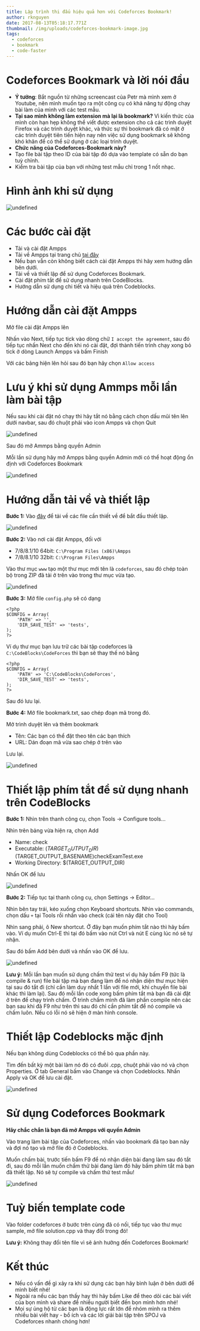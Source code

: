 ```yaml
---
title: Lập trình thi đấu hiệu quả hơn với Codeforces Bookmark!
author: rknguyen
date: 2017-08-13T05:18:17.771Z
thumbnail: /img/uploads/codeforces-bookmark-image.jpg
tags:
  - codeforces
  - bookmark
  - code-faster
---
```

# Codeforces Bookmark và lời nói đầu
* **Ý tưởng**: Bắt nguồn từ những screencast của Petr mà mình xem ở Youtube, nên mình muốn tạo ra một công cụ có khả năng tự động chạy bài làm của mình với các test mẫu.
* **Tại sao mình không làm extension mà lại là bookmark?** Vì kiến thức của mình còn hạn hẹp không thể viết được extension cho cả các trình duyệt Firefox và các trình duyệt khác, và thức sự thì bookmark đã có mặt ở các trình duyệt tiên tiến hiện nay nên việc sử dụng bookmark sẽ không khó khăn để có thể sử dụng ở các loại trình duyệt.
* **Chức năng của Codeforces-Bookmark này?**
 * Tạo file bài tập theo ID của bài tập đó dựa vào template có sẵn do bạn tuỳ chỉnh.
 * Kiểm tra bài tập của bạn với những test mẫu chỉ trong 1 nốt nhạc.

# Hình ảnh khi sử dụng

![undefined](/img/uploads/codeforces-bookmark-demo-image.png)

# Các bước cài đặt
* Tải và cài đặt Ampps
 * Tải về Ampps tại trang chủ [tại đây](http://www.ampps.com/download)
 * Nếu bạn vẫn còn không biết cách cài đặt Ampps thì hãy xem hướng dẫn bên dưới.
* Tải về và thiết lập để sử dụng Codeforces Bookmark.
* Cài đặt phím tắt để sử dụng nhanh trên CodeBlocks.
* Hướng dẫn sử dụng chi tiết và hiệu quả trên Codeblocks.

# Hướng dẫn cài đặt Ampps
Mở file cài đặt Ampps lên

Nhấn vào Next, tiếp tục tick vào dòng chữ `I accept the agreement`, sau đó tiếp tục nhấn Next cho đến khi nó cài đặt, đợi thành tiến trình chạy xong bỏ tick ở dòng Launch Ampps và bấm Finish

Với các bảng hiện lên hỏi sau đó bạn hãy chọn `Allow access`

# Lưu ý khi sử dụng Ammps mỗi lần làm bài tập
Nếu sau khi cài đặt nó chạy thì hãy tắt nó bằng cách chọn dấu mũi tên lên dưới navbar, sau đó chuột phải vào icon Ampps và chọn Quit

![undefined](/img/uploads/arrow-up-codeforces-bookmark-image.png)

Sau đó mở Ammps bằng quyền Admin

Mỗi lần sử dụng hãy mở Ampps bằng quyền Admin mới có thể hoạt động ổn định với Codeforces Bookmark

![undefined](/img/uploads/open-ampps-with-admin.png)

# Hướng dẫn tải về và thiết lập
**Bước 1:** Vào [đây](https://github.com/rknguyen/codeforces-bookmark) để tải về các file cần thiết về để bắt đầu thiết lập.

![undefined](/img/uploads/download-zip-image.png)

**Bước 2:** Vào nơi cài đặt Ampps, đối với
* 7/8/8.1/10 64bit: `C:\Program Files (x86)\Ampps`
* 7/8/8.1/10 32bit: `C:\Program Files\Ampps`

Vào thư mục `www` tạo một thư mục mới tên là `codeforces`, sau đó chép toàn bộ trong ZIP đã tải ở trên vào trong thư mục vừa tạo.

![undefined](/img/uploads/extract-zip-to-codeforces-bookmark-folder.png)

**Bước 3:** Mở file `config.php` sẽ có dạng
```
<?php
$CONFIG = Array(
    'PATH' => '',
    'DIR_SAVE_TEST' => 'tests',
);
?>
```
Ví dụ thư mục bạn lưu trữ các bài tập codeforces là `C:\CodeBlocks\CodeForces` thì bạn sẽ thay thế nó bằng
```
<?php
$CONFIG = Array(
    'PATH' => 'C:\CodeBlocks\CodeForces',
    'DIR_SAVE_TEST' => 'tests',
);
?>
```
Sau đó lưu lại.

**Bước 4:** 
Mở file bookmark.txt, sao chép đoạn mã trong đó.

Mở trình duyệt lên và thêm bookmark
* Tên: Các bạn có thể đặt theo tên các bạn thích
* URL: Dán đoạn mã vừa sao chép ở trên vào

Lưu lại.

![undefined](/img/uploads/codeforces-bookmark-form-image.png)

# Thiết lập phím tắt để sử dụng nhanh trên CodeBlocks
**Bước 1:** Nhìn trên thanh công cụ, chọn Tools -> Configure tools...

Nhìn trên bảng vừa hiện ra, chọn Add

* Name: check
* Executable: $(TARGET_OUTPUT_DIR)$(TARGET_OUTPUT_BASENAME)checkExamTest.exe
* Working Directory: $(TARGET_OUTPUT_DIR)

Nhấn OK để lưu

![undefined](/img/uploads/edit-tool-codeblocks-image.png)

**Bước 2:**
Tiếp tục tại thanh công cụ, chọn Settings -> Editor...

Nhìn bên tay trái, kéo xuống chọn Keyboard shortcuts. Nhìn vào commands, chọn dấu `+` tại Tools rồi nhấn vào check (cái tên nãy đặt cho Tool)

Nhìn sang phải, ô New shortcut. Ở đây bạn muốn phím tắt nào thì hãy bấm vào. Ví dụ muốn Ctrl-E thì tại đó bấm vào nút Ctrl và nút E cùng lúc nó sẽ tự nhận.

Sau đó bấm Add bên dưới và nhấn vào OK để lưu.

![undefined](/img/uploads/keyboard-shorcut-image.png)

**Lưu ý:** Mỗi lần bạn muốn sử dụng chấm thử test ví dụ hãy bấm F9 (tức là compile & run) file bài tập mà bạn đang làm để nó nhận diện thư mục hiện tại sau đó tắt đi (chỉ cần làm duy nhất 1 lần với file mới, khi chuyển file bài khác thì làm lại).
Sau đó mỗi lần code xong bấm phím tắt mà bạn đã cài đặt ở trên để chạy trình chấm. Ở trình chấm mình đã làm phần compile nên các bạn sau khi đã F9 như trên thì sau đó chỉ cần phím tắt để nó compile và chấm luôn. Nếu có lỗi nó sẽ hiện ở màn hình console.

# Thiết lập Codeblocks mặc định
Nếu bạn không dùng Codeblocks có thể bỏ qua phần này.

Tìm đến bất kỳ một bài làm nó đó có đuôi .cpp, chuột phải vào nó và chọn Properties. Ở tab General bấm vào Change và chọn Codeblocks. Nhấn Apply và OK để lưu cài đặt.

![undefined](/img/uploads/set-codeblocks-default-cpp.png)

# Sử dụng Codeforces Bookmark
**Hãy chắc chắn là bạn đã mở Ampps với quyền Admin**

Vào trang làm bài tập của Codeforces, nhấn vào bookmark đã tạo ban nãy và đợi nó tạo và mở file đó ở Codeblocks.

Muốn chấm bài, trước tiến bấm F9 để nó nhận diện bài đang làm sau đó tắt đi, sau đó mỗi lần muốn chấm thử bài đang làm đó hãy bấm phím tắt mà bạn đã thiết lập. Nó sẽ tự compile và chấm thử test mẫu!

![undefined](/img/uploads/use-codeforces-bookmark.png)

# Tuỳ biến template code
Vào folder codeforces ở bước trên cùng đã có nối, tiếp tục vào thư mục sample, mở file solution.cpp và thay đổi trong đó!

**Lưu ý:** Không thay đổi tên file vì sẽ ảnh hưởng đến Codeforces Bookmark!

# Kết thúc
* Nếu có vấn đề gì xảy ra khi sử dụng các bạn hãy bình luận ở bên dưới để mình biết nhé!
* Ngoài ra nếu các bạn thấy hay thì hãy bấm Like để theo dõi các bài viết của bọn mình và share để nhiều người biết đến bọn mình hơn nhé!
* Mọi sự ủng hộ từ các bạn là động lực rất lớn để nhóm mình ra thêm nhiều bài viết hay - bổ ích và các lời giải bài tập trên SPOJ và Codeforces nhanh chóng hơn!





